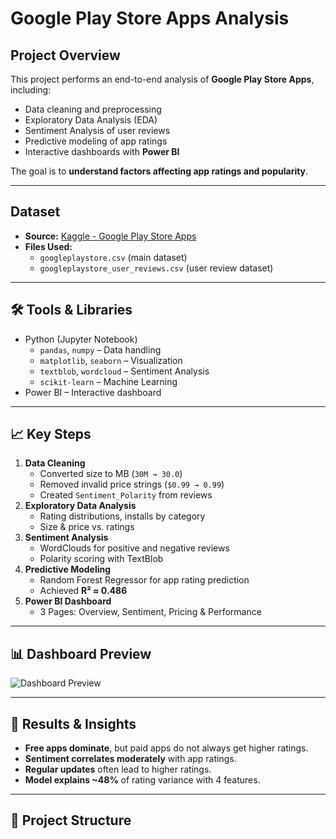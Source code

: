 # Google Play Store Apps Analysis

## Project Overview
This project performs an end-to-end analysis of **Google Play Store Apps**, including:
- Data cleaning and preprocessing
- Exploratory Data Analysis (EDA)
- Sentiment Analysis of user reviews
- Predictive modeling of app ratings
- Interactive dashboards with **Power BI**

The goal is to **understand factors affecting app ratings and popularity**.

---

## Dataset
- **Source:** [Kaggle - Google Play Store Apps](https://www.kaggle.com/lava18/google-play-store-apps)
- **Files Used:**
  - `googleplaystore.csv` (main dataset)
  - `googleplaystore_user_reviews.csv` (user review dataset)

---

## 🛠️ Tools & Libraries
- Python (Jupyter Notebook)
  - `pandas`, `numpy` – Data handling
  - `matplotlib`, `seaborn` – Visualization
  - `textblob`, `wordcloud` – Sentiment Analysis
  - `scikit-learn` – Machine Learning
- Power BI – Interactive dashboard

---

## 📈 Key Steps
1. **Data Cleaning**
   - Converted size to MB (`30M → 30.0`)
   - Removed invalid price strings (`$0.99 → 0.99`)
   - Created `Sentiment_Polarity` from reviews
2. **Exploratory Data Analysis**
   - Rating distributions, installs by category
   - Size & price vs. ratings
3. **Sentiment Analysis**
   - WordClouds for positive and negative reviews
   - Polarity scoring with TextBlob
4. **Predictive Modeling**
   - Random Forest Regressor for app rating prediction
   - Achieved **R² ≈ 0.486**
5. **Power BI Dashboard**
   - 3 Pages: Overview, Sentiment, Pricing & Performance

---

## 📊 Dashboard Preview
![Dashboard Preview](images/dashboard_preview.png)

---

## 📄 Results & Insights
- **Free apps dominate**, but paid apps do not always get higher ratings.
- **Sentiment correlates moderately** with app ratings.
- **Regular updates** often lead to higher ratings.
- **Model explains ~48%** of rating variance with 4 features.

---

## 📂 Project Structure
